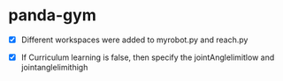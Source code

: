 # panda-gym
- [X] Different workspaces were added to myrobot.py and reach.py
- [X] If Curriculum learning is false, then specify the jointAnglelimitlow and jointanglelimithigh

